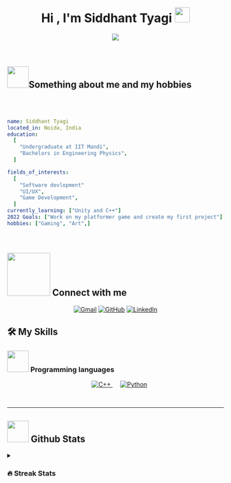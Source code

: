 
<h1 align="center">Hi , I'm Siddhant Tyagi <img src="https://media.giphy.com/media/hvRJCLFzcasrR4ia7z/giphy.gif" width="35"></h1>
<p align="center">
  <a href="https://github.com/DenverCoder1/readme-typing-svg"><img src="https://readme-typing-svg.herokuapp.com?font=Time+New+Roman&color=%23C8BE25&size=25&center=true&vCenter=true&width=600&height=100&lines=Avid+Programmer;Always+learning+new+things"></a>
</p>


<br>

	
## <picture><img src = "https://media.tenor.com/JRjX-_Tot6wAAAAC/jojos-bizarre-adventure-drinks-tea.gif?raw=true" width = 50px></picture>Something about me and my hobbies

<br><br>
```yaml
name: Siddhant Tyagi
located_in: Noida, India
education:
  [
    "Undergraduate at IIT Mandi",
    "Bachelors in Engineering Physics",
  ]

fields_of_interests:
  [
    "Software devlopment"
    "UI/UX",
    "Game Development",
  ]
currently_learning: ["Unity and C++"]
2022 Goals: ["Work on my platformer game and create my first project"]
hobbies: ["Gaming", "Art",]
```
<br>

## <picture> <img src="https://github.com/7oSkaaa/7oSkaaa/blob/main/Images/Connect-with-me.gif?raw=true" width="100px"> </picture> Connect with me
<p align="center">
	<a href="mailto:siddhant.tyagizx@gmail.com"><img img src="https://img.shields.io/badge/gmail-%23EA4335.svg?style=plastic&logo=gmail&logoColor=white" alt="Gmail"/></a>
	<a href="https://github.com/Sid-tyagi-ar"><img src="https://img.shields.io/badge/github-%23181717.svg?style=plastic&logo=github&logoColor=white" alt="GitHub"/></a>
	<a href="https://www.linkedin.com/in/tyagisiddhant28/"><img src="https://img.shields.io/badge/linkedin-%230A66C2.svg?style=plastic&logo=linkedin&logoColor=white" alt="LinkedIn"/></a>
</p>



## 🛠️ My Skills

### <picture> <img src = "https://github.com/7oSkaaa/7oSkaaa/blob/main/Images/Programming_Languages.gif?raw=true" width = 50px>  </picture> Programming languages

<p align="center"> 
  &emsp;
  <a href="https://www.w3schools.com/cpp/" target="_blank"> 
    <img alt="C++" src="https://img.shields.io/badge/C++%20-%2300599C.svg?style=plastic&logo=c%2B%2B&logoColor=white">
  </a> 
  &emsp;
   <a href="https://www.python.org" target="_blank">
    <img alt="Python" src="https://img.shields.io/badge/Python%20-%2314354C.svg?style=plastic&logo=python&logoColor=white">
  </a>
</p>
<br> 

---

## <picture> <img src = "https://github.com/7oSkaaa/7oSkaaa/blob/main/Images/Statistics.gif?raw=true" width = 50px>  </picture> Github Stats

<details><summary><h3> 🔥 Streak Stats</h3></summary>

----	

<p align="center"><img src="https://github-readme-streak-stats.herokuapp.com/?user=Sid-tyagi-ar&theme=tokyonight_duo" alt="Sid-tyagi-ar" /></p>


<details><summary><h3>⚡ Recent GitHub Activity</h3></summary>

----
	
[![Sid-tyagi-ar's github activity graph](https://github-readme-activity-graph.cyclic.app/graph?username=Sid-tyagi-ar&theme=github	)](https://github.com/Sid-tyagi-ar/github-readme-activity-graph)

</br></br>
